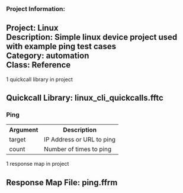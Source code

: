 ### Project Information:
Project: Linux  
Description: Simple linux device project used with example ping test cases  
Category: automation  
Class: Reference
 ----
1 quickcall library in project
## Quickcall Library: linux_cli_quickcalls.fftc
### Ping
<table><tr><th>Argument</th><th>Description</th></tr>
<tr><td>target</td><td>IP Address or URL to ping</tr></td>
<tr><td>count</td><td>Number of times to ping</tr></td></table>

1 response map in project
## Response Map File: ping.ffrm